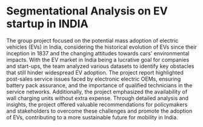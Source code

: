 # Segmentational Analysis on EV startup in INDIA

The group project focused on the potential mass adoption of electric vehicles (EVs) in India, considering the historical evolution of EVs since their inception in 1837 and the changing attitudes towards cars' environmental impacts. With the EV market in India being a lucrative goal for companies and start-ups, the team analyzed various datasets to identify key obstacles that still hinder widespread EV adoption. The project report highlighted post-sales service issues faced by electronic electric OEMs, ensuring battery pack assurance, and the importance of qualified technicians in the service networks. Additionally, the project emphasized the availability of wall charging units without extra expense. Through detailed analysis and insights, the project offered valuable recommendations for policymakers and stakeholders to overcome these challenges and promote the adoption of EVs, contributing to a more sustainable future for mobility in India.

